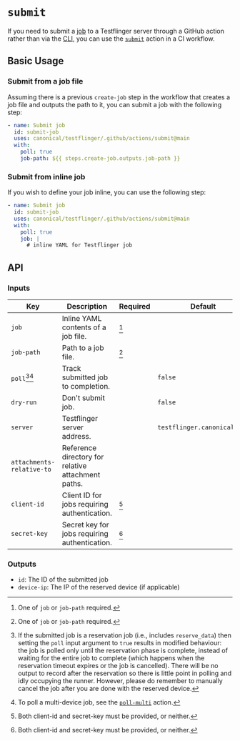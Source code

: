 # `submit`

If you need to submit a [job] to a Testflinger server through a GitHub action
rather than via the [CLI][cli], you can use the [`submit`](action.yaml) action
in a CI workflow.

## Basic Usage

### Submit from a job file

Assuming there is a previous `create-job` step in the workflow that creates a
job file and outputs the path to it, you can submit a job with the following
step:

```yaml
- name: Submit job
  id: submit-job
  uses: canonical/testflinger/.github/actions/submit@main
  with:
    poll: true
    job-path: ${{ steps.create-job.outputs.job-path }}
```

### Submit from inline job

If you wish to define your job inline, you can use the following step:

```yaml
- name: Submit job
  id: submit-job
  uses: canonical/testflinger/.github/actions/submit@main
  with:
    poll: true
    job: |
      # inline YAML for Testflinger job
```

## API

### Inputs

| Key                                | Description                                        | Required | Default                     |
| ---------------------------------- | -------------------------------------------------- | -------- | --------------------------- |
| `job`                              | Inline YAML contents of a job file.                | [^job]   |                             |
| `job-path`                         | Path to a job file.                                | [^job]   |                             |
| `poll`[^reserve_data][^poll-multi] | Track submitted job to completion.                 |          | `false`                     |
| `dry-run`                          | Don't submit job.                                  |          | `false`                     |
| `server`                           | Testflinger server address.                        |          | `testflinger.canonical.com` |
| `attachments-relative-to`          | Reference directory for relative attachment paths. |          |                             |
| `client-id`                        | Client ID for jobs requiring authentication.       | [^auth]  |                             |
| `secret-key`                       | Secret key for jobs requiring authentication.      | [^auth]  |                             |

### Outputs

- `id`: The ID of the submitted job
- `device-ip`: The IP of the reserved device (if applicable)

[^job]: One of `job` or `job-path` required.

[^reserve_data]:
    If the submitted job is a reservation job (i.e., includes `reserve_data`)
    then setting the `poll` input argument to `true` results in modified
    behaviour: the job is polled only until the reservation phase is complete,
    instead of waiting for the entire job to complete (which happens when the
    reservation timeout expires or the job is cancelled). There will be no
    output to record after the reservation so there is little point in polling
    and idly occupying the runner. However, please do remember to manually
    cancel the job after you are done with the reserved device.

[^poll-multi]: To poll a multi-device job, see the [`poll-multi`][poll-multi-action] action.

[^auth]: Both client-id and secret-key must be provided, or neither.

[job]: https://canonical-testflinger.readthedocs-hosted.com/en/latest/reference/job-schema/
[cli]: ../../../cli/
[poll-multi-action]: ../poll-multi/
